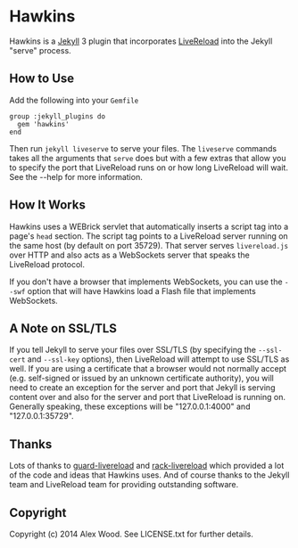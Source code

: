 # Hawkins
Hawkins is a [Jekyll](http://jekyllrb.com) 3 plugin that incorporates
[LiveReload](http://www.livereload.com) into the Jekyll "serve" process.

## How to Use
Add the following into your `Gemfile`

```
group :jekyll_plugins do
  gem 'hawkins'
end
```

Then run `jekyll liveserve` to serve your files.  The `liveserve` commands takes
all the arguments that `serve` does but with a few extras that allow you to
specify the port that LiveReload runs on or how long LiveReload will wait.  See
the --help for more information.

## How It Works
Hawkins uses a WEBrick servlet that automatically inserts a script tag into a
page's `head` section.  The script tag points to a LiveReload server running on
the same host (by default on port 35729).  That server serves `livereload.js`
over HTTP and also acts as a WebSockets server that speaks the LiveReload
protocol.

If you don't have a browser that implements WebSockets, you can use the
`--swf` option that will have Hawkins load a Flash file that implements
WebSockets.

## A Note on SSL/TLS
If you tell Jekyll to serve your files over SSL/TLS (by specifying the
`--ssl-cert` and `--ssl-key` options), then LiveReload will attempt to use
SSL/TLS as well.  If you are using a certificate that a browser would not
normally accept (e.g.  self-signed or issued by an unknown certificate
authority), you will need to create an exception for the server and port
that Jekyll is serving content over and also for the server and port that
LiveReload is running on.  Generally speaking, these exceptions will be
"127.0.0.1:4000" and "127.0.0.1:35729".

## Thanks
Lots of thanks to [guard-livereload](https://github.com/guard/guard-livereload)
and [rack-livereload](https://github.com/johnbintz/rack-livereload) which
provided a lot of the code and ideas that Hawkins uses.  And of course thanks to
the Jekyll team and LiveReload team for providing outstanding software.

## Copyright
Copyright (c) 2014 Alex Wood. See LICENSE.txt for further details.


